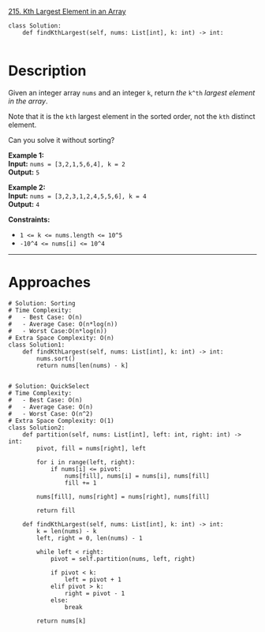 [215. Kth Largest Element in an Array](https://leetcode.com/problems/kth-largest-element-in-an-array/)

```
class Solution:
    def findKthLargest(self, nums: List[int], k: int) -> int:
        
```

# Description
Given an integer array `nums` and an integer `k`, return _the_ `k^th` _largest element in the array_.

Note that it is the `kth` largest element in the sorted order, not the `kth` distinct element.

Can you solve it without sorting?

**Example 1:**  
**Input:** `nums = [3,2,1,5,6,4], k = 2`  
**Output:** `5`  

**Example 2:**  
**Input:** `nums = [3,2,3,1,2,4,5,5,6], k = 4`  
**Output:** `4`  

**Constraints:**  
- `1 <= k <= nums.length <= 10^5`
- `-10^4 <= nums[i] <= 10^4`

---



# Approaches


```
# Solution: Sorting
# Time Complexity:
#   - Best Case: O(n)
#   - Average Case: O(n*log(n))
#   - Worst Case:O(n*log(n))
# Extra Space Complexity: O(n)
class Solution1:
    def findKthLargest(self, nums: List[int], k: int) -> int:
        nums.sort()
        return nums[len(nums) - k]


# Solution: QuickSelect
# Time Complexity:
#   - Best Case: O(n)
#   - Average Case: O(n)
#   - Worst Case: O(n^2)
# Extra Space Complexity: O(1)
class Solution2:
    def partition(self, nums: List[int], left: int, right: int) -> int:
        pivot, fill = nums[right], left

        for i in range(left, right):
            if nums[i] <= pivot:
                nums[fill], nums[i] = nums[i], nums[fill]
                fill += 1

        nums[fill], nums[right] = nums[right], nums[fill]

        return fill

    def findKthLargest(self, nums: List[int], k: int) -> int:
        k = len(nums) - k
        left, right = 0, len(nums) - 1

        while left < right:
            pivot = self.partition(nums, left, right)

            if pivot < k:
                left = pivot + 1
            elif pivot > k:
                right = pivot - 1
            else:
                break

        return nums[k]

```